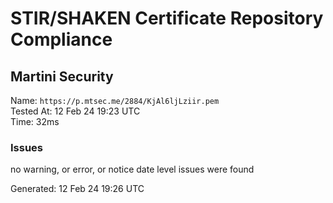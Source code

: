 # STIR/SHAKEN Certificate Repository Compliance

## Martini Security

Name: `https://p.mtsec.me/2884/KjAl6ljLziir.pem`\
Tested At: 12 Feb 24 19:23 UTC\
Time: 32ms

### Issues

no warning, or error, or notice date level issues were found

Generated: 12 Feb 24 19:26 UTC